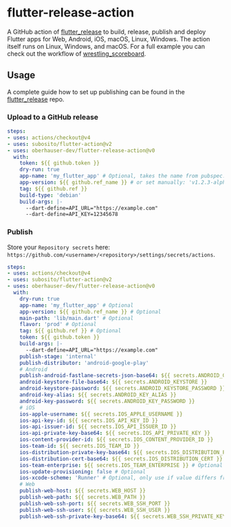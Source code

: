 # flutter-release-action

A GitHub action of [flutter_release](https://github.com/Oberhauser-Dev/dart_packages/tree/main/packages/flutter_release) to build, release, publish and deploy Flutter apps for Web, Android, iOS, macOS, Linux, Windows.
The action itself runs on Linux, Windows, and macOS.
For a full example you can check out the workflow of [wrestling_scoreboard](https://github.com/Oberhauser-Dev/wrestling_scoreboard/blob/main/.github/workflows/release-client.yml).

## Usage

A complete guide how to set up publishing can be found in the [flutter_release](https://github.com/Oberhauser-Dev/dart_packages/tree/main/packages/flutter_release#setup) repo.

### Upload to a GitHub release

```yaml
steps:
- uses: actions/checkout@v4
- uses: subosito/flutter-action@v2
- uses: oberhauser-dev/flutter-release-action@v0
  with:
    token: ${{ github.token }}
    dry-run: true
    app-name: 'my_flutter_app' # Optional, takes the name from pubspec.yaml by default
    app-version: ${{ github.ref_name }} # or set manually: 'v1.2.3-alpha.4', optional, takes the version from pubspec.yaml by default
    tag: ${{ github.ref }}
    build-type: 'debian'
    build-args: |-
      --dart-define=API_URL="https://example.com"
      --dart-define=API_KEY=12345678
```

### Publish

Store your `Repository secrets` here: `https://github.com/<username>/<repository>/settings/secrets/actions`.

```yaml
steps:
- uses: actions/checkout@v4
- uses: subosito/flutter-action@v2
- uses: oberhauser-dev/flutter-release-action@v0
  with:
    dry-run: true
    app-name: 'my_flutter_app' # Optional
    app-version: ${{ github.ref_name }} # Optional
    main-path: 'lib/main.dart' # Optional
    flavor: 'prod' # Optional
    tag: ${{ github.ref }} # Optional
    token: ${{ github.token }}
    build-args: |-
      --dart-define=API_URL="https://example.com"
    publish-stage: 'internal'
    publish-distributor: 'android-google-play'
    # Android
    publish-android-fastlane-secrets-json-base64: ${{ secrets.ANDROID_GOOGLE_PLAY_JSON }}
    android-keystore-file-base64: ${{ secrets.ANDROID_KEYSTORE }}
    android-keystore-password: ${{ secrets.ANDROID_KEYSTORE_PASSWORD }}
    android-key-alias: ${{ secrets.ANDROID_KEY_ALIAS }}
    android-key-password: ${{ secrets.ANDROID_KEY_PASSWORD }}
    # iOS
    ios-apple-username: ${{ secrets.IOS_APPLE_USERNAME }}
    ios-api-key-id: ${{ secrets.IOS_API_KEY_ID }}
    ios-api-issuer-id: ${{ secrets.IOS_API_ISSUER_ID }}
    ios-api-private-key-base64: ${{ secrets.IOS_API_PRIVATE_KEY }}
    ios-content-provider-id: ${{ secrets.IOS_CONTENT_PROVIDER_ID }}
    ios-team-id: ${{ secrets.IOS_TEAM_ID }}
    ios-distribution-private-key-base64: ${{ secrets.IOS_DISTRIBUTION_PRIVATE_KEY }}
    ios-distribution-cert-base64: ${{ secrets.IOS_DISTRIBUTION_CERT }}
    ios-team-enterprise: ${{ secrets.IOS_TEAM_ENTERPRISE }} # Optional
    ios-update-provisioning: false # Optional
    ios-xcode-scheme: 'Runner' # Optional, only use if value differs from flavor input
    # Web
    publish-web-host: ${{ secrets.WEB_HOST }}
    publish-web-path: ${{ secrets.WEB_PATH }}
    publish-web-ssh-port: ${{ secrets.WEB_SSH_PORT }}
    publish-web-ssh-user: ${{ secrets.WEB_SSH_USER }}
    publish-web-ssh-private-key-base64: ${{ secrets.WEB_SSH_PRIVATE_KEY }}
```
